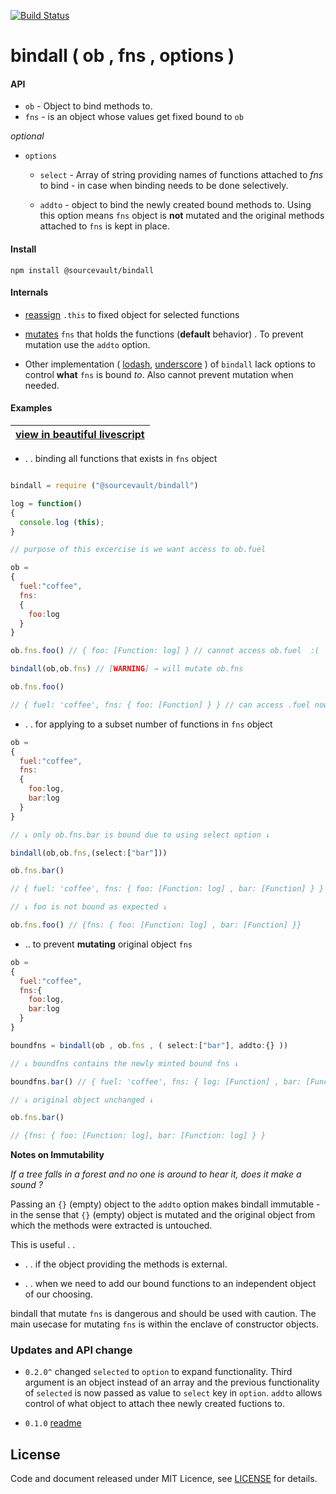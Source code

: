 [![Build Status](https://travis-ci.org/sourcevault/bindall.svg?branch=master)](https://travis-ci.org/sourcevault/bindall)

# bindall ( ob , fns  , options )

#### API
- `ob` - Object to bind methods to.
- `fns` - is an object whose values get fixed bound to `ob`

*optional*

- `options`

  - `select` - Array of string providing names of functions attached to *fns* to bind - in case when binding needs to be done selectively.

  - `addto` - object to bind the newly created bound methods to. Using this option means `fns` object is **not** mutated and the original methods attached to `fns` is kept in place.


#### Install

```
npm install @sourcevault/bindall
```

#### Internals

- [reassign](https://github.com/sourcevault/bindall/blob/7e6208f6157b19a43133822233ff65aee130e274/main.ls#L1) ```.this``` to fixed object for selected functions

- [mutates](https://github.com/sourcevault/bindall/blob/7e6208f6157b19a43133822233ff65aee130e274/main.ls#L11) `fns` that holds the functions (**default** behavior) . To prevent mutation use the `addto` option.

- Other implementation ( [lodash](http://devdocs.io/lodash~4/index#bindall), [underscore](http://underscorejs.org/#bindall) ) of `bindall` lack options to control **what** `fns` is bound *to*. Also cannot prevent mutation when needed.



#### Examples

|[view in beautiful livescript](https://github.com/sourcevault/bindall/tree/livescript) |
| --- |

- . . binding all functions that exists in `fns` object


```javascript

bindall = require ("@sourcevault/bindall")

log = function()
{
  console.log (this);
}

// purpose of this excercise is we want access to ob.fuel

ob =
{
  fuel:"coffee",
  fns:
  {
    foo:log
  }
}

ob.fns.foo() // { foo: [Function: log] } // cannot access ob.fuel  :(

bindall(ob,ob.fns) // [WARNING] → will mutate ob.fns

ob.fns.foo() 

// { fuel: 'coffee', fns: { foo: [Function] } } // can access .fuel now :)

```
- . . for applying to a subset number of functions in `fns` object

```javascript
ob = 
{
  fuel:"coffee",
  fns:
  {
    foo:log,
    bar:log
  }
}

// ↓ only ob.fns.bar is bound due to using select option ↓

bindall(ob,ob.fns,(select:["bar"]))

ob.fns.bar()

// { fuel: 'coffee', fns: { foo: [Function: log] , bar: [Function] } }

// ↓ foo is not bound as expected ↓

ob.fns.foo() // {fns: { foo: [Function: log] , bar: [Function] }}


```

* .. to prevent **mutating** original object `fns`

```javascript
ob = 
{
  fuel:"coffee",
  fns:{
    foo:log,
    bar:log
  }
}

boundfns = bindall(ob , ob.fns , ( select:["bar"], addto:{} ))

// ↓ boundfns contains the newly minted bound fns ↓

boundfns.bar() // { fuel: 'coffee', fns: { log: [Function] , bar: [Function] }}

// ↓ original object unchanged ↓

ob.fns.bar()

// {fns: { foo: [Function: log], bar: [Function: log] } }

```

**Notes on Immutability**

*If a tree falls in a forest and no one is around to hear it, does it make a sound ?*

Passing an `{}` (empty) object to the `addto` option makes bindall immutable - in the sense that `{}` (empty) object is mutated and the original object from which the methods were extracted is untouched. 

This is useful . .
- . . if the object providing the methods is external.

- . . when we need to add our bound functions to an independent object of our choosing.

bindall that mutate `fns` is dangerous and should be used with caution. The main usecase for mutating `fns` is within the enclave of constructor objects.

### Updates and API change

- `0.2.0^` changed `selected` to `option` to expand functionality. Third argument is an object instead of an array and the previous functionality of `selected` is now passed as value to `select` key in `option`. `addto` allows control of what object to attach thee newly created fuctions to.

- `0.1.0` [readme](https://github.com/sourcevault/bindall/tree/0.1.0)

## License
 
Code and document released under MIT Licence, see [LICENSE](https://github.com/sourcevault/bindall/blob/master/LICENCE) for details.

